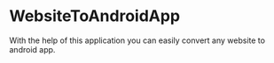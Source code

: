 # WebsiteToAndroidApp
With the help of this application you can easily convert any website to android app.
